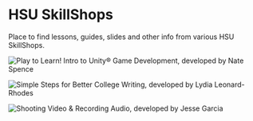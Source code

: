 # HSU SkillShops
Place to find lessons, guides, slides and other info from various HSU SkillShops.

![Play to Learn! Intro to Unity® Game Development](https://hsudml.github.io/playToLearn), developed by Nate Spence

![Simple Steps for Better College Writing](https://hsudml.github.io/simpleSteps/), developed by Lydia Leonard-Rhodes

![Shooting Video & Recording Audio](https://hsudml.github.io/shootingVideo), developed by Jesse Garcia
